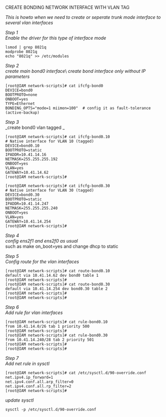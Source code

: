 
CREATE BONDING NETWORK INTERFACE WITH VLAN TAG

_This is howto when we need to create or seperate trunk mode interface to several vlan interfaces_


_Step 1_\
_Enable the driver for this type of interface mode_

```
lsmod | grep 8021q
modprobe 8021q
echo "8021q" >> /etc/modules
```



_Step 2_\
_create main bond0 interface_\ 
_create bond interface only without IP parameters_
```
[root@IAM network-scripts]# cat ifcfg-bond0
DEVICE=bond0
BOOTPROTO=none
ONBOOT=yes
TYPE=Ethernet
BONDING_OPTS="mode=1 miimon=100"  # config it as fault-tolerance (active-backup)
```


_Step 3_\
_create bond0 vlan tagged _
```
[root@IAM network-scripts]# cat ifcfg-bond0.10
# Native interface for VLAN 10 (tagged)
DEVICE=bond0.10
BOOTPROTO=static
IPADDR=10.41.14.16
NETMASK=255.255.255.192
ONBOOT=yes
VLAN=yes
GATEWAY=10.41.14.62
[root@IAM network-scripts]#
```

```
[root@IAM network-scripts]# cat ifcfg-bond0.30
# Native interface for VLAN 30 (tagged)
DEVICE=bond0.30
BOOTPROTO=static
IPADDR=10.41.14.247
NETMASK=255.255.255.240
ONBOOT=yes
VLAN=yes
GATEWAY=10.41.14.254
[root@IAM network-scripts]#
```

_Step 4_\
_config ens2f1 and ens2f0 as usual_\
such as make on_boot=yes and change dhcp to static

_Step 5_\
_Config route for the vlan interfaces_
```
[root@IAM network-scripts]# cat route-bond0.10
default via 10.41.14.62 dev bond0 table 1
[root@IAM network-scripts]#
[root@IAM network-scripts]# cat route-bond0.30
default via 10.41.14.254 dev bond0.30 table 2
[root@IAM network-scripts]#
[root@IAM network-scripts]#
```

_Step 6_\
_Add rule for vlan interfaces_
```
[root@IAM network-scripts]# cat rule-bond0.10
from 10.41.14.0/26 tab 1 priority 500
[root@IAM network-scripts]#
[root@IAM network-scripts]# cat rule-bond0.30
from 10.41.14.240/28 tab 2 priority 501
[root@IAM network-scripts]#
[root@IAM network-scripts]#
```

_Step 7_\
_Add net rule in sysctl_
```
[root@IAM network-scripts]# cat /etc/sysctl.d/90-override.conf
net.ipv4.ip_forward=1
net.ipv4.conf.all.arp_filter=0
net.ipv4.conf.all.rp_filter=2
[root@IAM network-scripts]#
```

_update sysctl_
```
sysctl -p /etc/sysctl.d/90-override.conf
```
